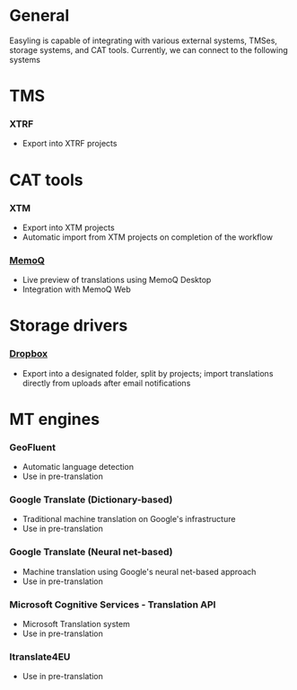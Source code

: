 # General

Easyling is capable of integrating with various external systems, TMSes, storage systems, and CAT tools. Currently, we can connect to the following systems

# TMS
### XTRF
+ Export into XTRF projects
# CAT tools
### XTM
+ Export into XTM projects
+ Automatic import from XTM projects on completion of the workflow
### [MemoQ](integrations/memoq.html)
+ Live preview of translations using MemoQ Desktop
+ Integration with MemoQ Web
# Storage drivers
### [Dropbox](integrations/dropbox.html)
+ Export into a designated folder, split by projects; import translations directly from uploads after email notifications
# MT engines
### GeoFluent
+ Automatic language detection
+ Use in pre-translation
### Google Translate (Dictionary-based)
+ Traditional machine translation on Google's infrastructure
+ Use in pre-translation
### Google Translate (Neural net-based)
+ Machine translation using Google's neural net-based approach
+ Use in pre-translation
### Microsoft Cognitive Services - Translation API
+ Microsoft Translation system
+ Use in pre-translation
### Itranslate4EU
+ Use in pre-translation
